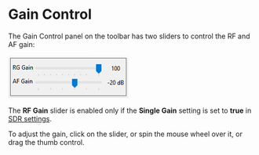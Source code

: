 # Gain Control

The Gain Control panel on the toolbar has two sliders to control the RF and AF gain:

![Gain Control Panel](../images/gain_control.png)

The **RF Gain** slider is enabled only if the **Single Gain** setting is set to **true** in
[SDR settings](setting_up_sdr.md).

To adjust the gain, click on the slider, or spin the mouse wheel over it, or drag the thumb control.
